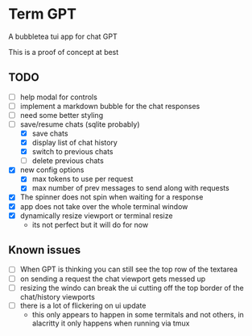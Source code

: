 # Term GPT
A bubbletea tui app for chat GPT

This is a proof of concept at best

## TODO
- [ ] help modal for controls
- [ ] implement a markdown bubble for the chat responses
- [ ] need some better styling
- [ ] save/resume chats (sqlite probably)
    - [x] save chats
    - [x] display list of chat history
    - [x] switch to previous chats
    - [ ] delete previous chats

- [x] new config options
    - [x] max tokens to use per request
    - [x] max number of prev messages to send along with requests
- [x] The spinner does not spin when waiting for a response
- [x] app does not take over the whole terminal window
- [x] dynamically resize viewport or terminal resize
    - its not perfect but it will do for now

## Known issues
- [ ] When GPT is thinking you can still see the top row of the textarea
- [ ] on sending a request the chat viewport gets messed up
- [ ] resizing the windo can break the ui cutting off the top border of the chat/history viewports
- [ ] there is a lot of flickering on ui update
    - this only appears to happen in some termitals and not others, in alacritty it only happens when running via tmux
